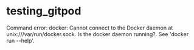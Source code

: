 # testing_gitpod

Command error:
  docker: Cannot connect to the Docker daemon at unix:///var/run/docker.sock. Is the docker daemon running?.
  See 'docker run --help'.
